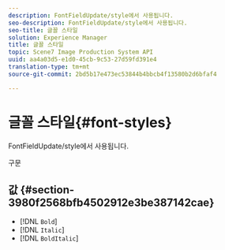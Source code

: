 ```yaml
---
description: FontFieldUpdate/style에서 사용됩니다.
seo-description: FontFieldUpdate/style에서 사용됩니다.
seo-title: 글꼴 스타일
solution: Experience Manager
title: 글꼴 스타일
topic: Scene7 Image Production System API
uuid: aa4a03d5-e1d0-45cb-9c53-27d59fd391e4
translation-type: tm+mt
source-git-commit: 2bd5b17e473ec53844b4bbcb4f13580b2d6bfaf4

---
```



# 글꼴 스타일{#font-styles}

FontFieldUpdate/style에서 사용됩니다.

구문

## 값 {#section-3980f2568bfb4502912e3be387142cae}

* [!DNL `Bold`]
* [!DNL `Italic`]
* [!DNL `BoldItalic`]

